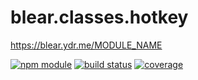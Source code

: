 # blear.classes.hotkey

<https://blear.ydr.me/MODULE_NAME>

[![npm module][npm-img]][npm-url]
[![build status][travis-img]][travis-url]
[![coverage][coveralls-img]][coveralls-url]

[travis-img]: https://img.shields.io/travis/blearjs/blear.classes.hotkey/master.svg?style=flat-square
[travis-url]: https://travis-ci.org/blearjs/blear.classes.hotkey

[npm-img]: https://img.shields.io/npm/v/blear.classes.hotkey.svg?style=flat-square
[npm-url]: https://www.npmjs.com/package/blear.classes.hotkey

[coveralls-img]: https://img.shields.io/coveralls/blearjs/blear.classes.hotkey/master.svg?style=flat-square
[coveralls-url]: https://coveralls.io/github/blearjs/blear.classes.hotkey?branch=master

